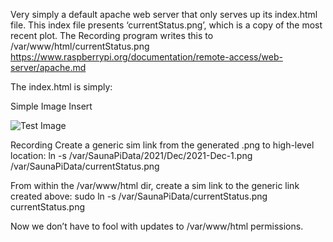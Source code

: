 Very simply a default apache web server that only serves up its index.html file. This index file presents ‘currentStatus.png’, which is a copy of the most recent plot. The Recording program writes this to /var/www/html/currentStatus.png
https://www.raspberrypi.org/documentation/remote-access/web-server/apache.md

The index.html is simply:
<!DOCTYPE html>
<html>
<meta http-equiv="Cache-Control" content="no-cache, no-store, must-revalidate">
   <head>
      <title>Using Image in Webpage</title>
   </head>
	
   <body>
      <p>Simple Image Insert</p>
      <img src = "/html/images/currentStatus.png" alt = "Test Image" />
   </body>
	
</html>


Recording
Create a generic sim link from the generated .png to high-level location:
ln -s /var/SaunaPiData/2021/Dec/2021-Dec-1.png /var/SaunaPiData/currentStatus.png


From within the /var/www/html dir, create a sim link to the generic link created above:
sudo ln -s /var/SaunaPiData/currentStatus.png currentStatus.png

Now we don’t have to fool with updates to /var/www/html permissions.
